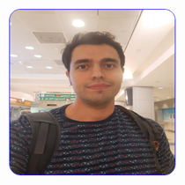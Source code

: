 <style>
img {
border-radius: 20px;
border: 1px solid blue;
 }
</style>
<img src = "Homepage_photo.jpg" alt="my photo" width="300" height="300">

